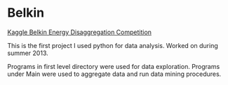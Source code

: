 Belkin
======

[Kaggle Belkin Energy Disaggregation Competition](http://www.kaggle.com/c/belkin-energy-disaggregation-competition)

This is the first project I used python for data analysis.  Worked on during summer 2013.

Programs in first level directory were used for data exploration.  Programs under Main were used to aggregate 
data and run data mining procedures.
